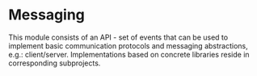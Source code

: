 # Messaging

This module consists of an API - set of events that can be used to implement basic communication protocols and messaging abstractions, e.g.: client/server. Implementations based on concrete libraries reside in corresponding subprojects. 
